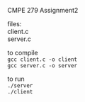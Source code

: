 CMPE 279 Assignment2

files:   
client.c   
server.c   

to compile   
```gcc client.c -o client```   
```gcc server.c -o server```  

to run   
```./server```   
```./client```